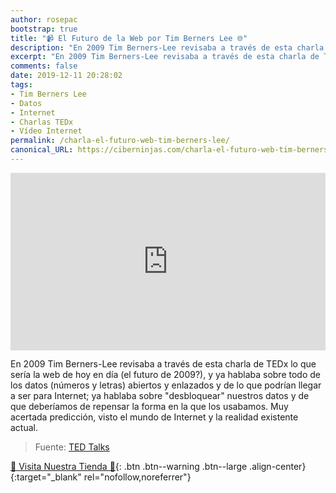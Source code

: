 ```yaml
---
author: rosepac
bootstrap: true
title: "📹 El Futuro de la Web por Tim Berners Lee 🌐"
description: "En 2009 Tim Berners-Lee revisaba a través de esta charla de TEDx lo que sería la web de hoy en día Internet y la Web."
excerpt: "En 2009 Tim Berners-Lee revisaba a través de esta charla de TEDx lo que sería la web de hoy en día Internet y la Web."
comments: false
date: 2019-12-11 20:28:02
tags:
- Tim Berners Lee
- Datos
- Internet
- Charlas TEDx
- Vídeo Internet
permalink: /charla-el-futuro-web-tim-berners-lee/
canonical_URL: https://ciberninjas.com/charla-el-futuro-web-tim-berners-lee/
---
```


<div style="max-width:854px"><div style="position:relative;height:0;padding-bottom:56.25%"><iframe src="https://embed.ted.com/talks/lang/es/tim_berners_lee_the_next_web" width="854" height="480" style="position:absolute;left:0;top:0;width:100%;height:100%" frameborder="0" scrolling="no" allowfullscreen></iframe></div></div>

En 2009 Tim Berners-Lee revisaba a través de esta charla de TEDx lo que sería la web de hoy en día (el futuro de 2009?), y ya hablaba sobre todo de los datos (números y letras) abiertos y enlazados y de lo que podrían llegar a ser para Internet; ya hablaba sobre "desbloquear" nuestros datos y de que deberíamos de repensar la forma en la que los usabamos. Muy acertada predicción, visto el mundo de Internet y la realidad existente actual.

> Fuente: [TED Talks](https://www.ted.com/talks/tim_berners_lee_the_next_web)

[🎁 Visita Nuestra Tienda 🎁](https://www.amazon.es/shop/cibercursos){: .btn .btn--warning .btn--large .align-center}{:target="_blank" rel="nofollow,noreferrer"}